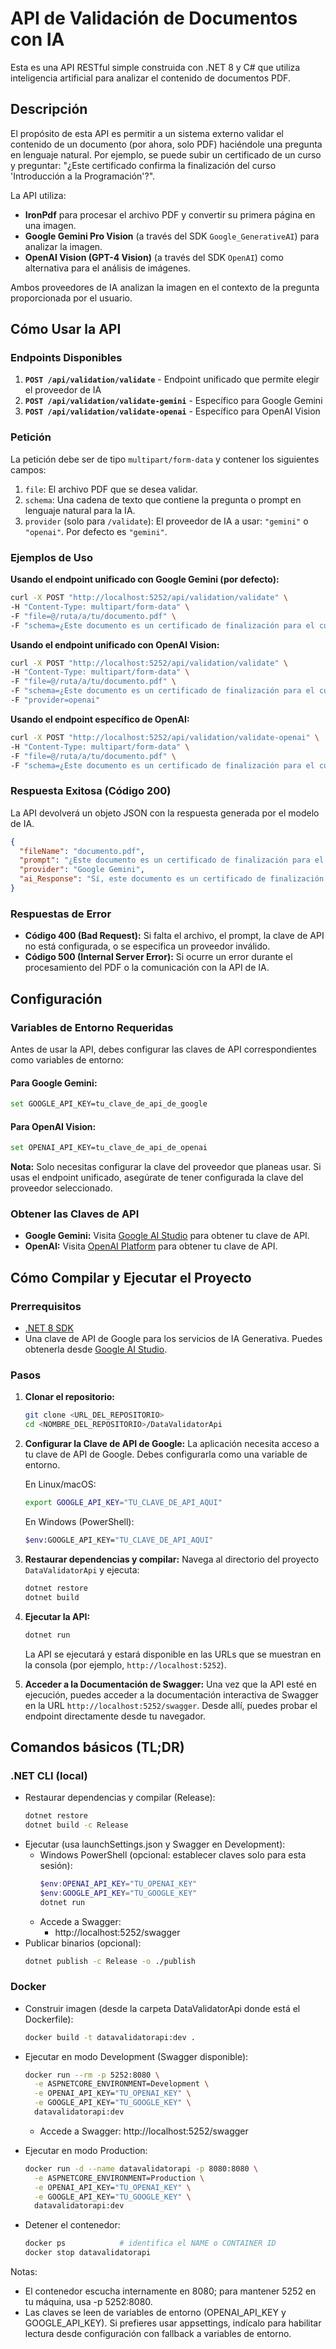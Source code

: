 # API de Validación de Documentos con IA

Esta es una API RESTful simple construida con .NET 8 y C# que utiliza inteligencia artificial para analizar el contenido de documentos PDF.

## Descripción

El propósito de esta API es permitir a un sistema externo validar el contenido de un documento (por ahora, solo PDF) haciéndole una pregunta en lenguaje natural. Por ejemplo, se puede subir un certificado de un curso y preguntar: "¿Este certificado confirma la finalización del curso 'Introducción a la Programación'?".

La API utiliza:
- **IronPdf** para procesar el archivo PDF y convertir su primera página en una imagen.
- **Google Gemini Pro Vision** (a través del SDK `Google_GenerativeAI`) para analizar la imagen.
- **OpenAI Vision (GPT-4 Vision)** (a través del SDK `OpenAI`) como alternativa para el análisis de imágenes.

Ambos proveedores de IA analizan la imagen en el contexto de la pregunta proporcionada por el usuario.

## Cómo Usar la API

### Endpoints Disponibles

1. **`POST /api/validation/validate`** - Endpoint unificado que permite elegir el proveedor de IA
2. **`POST /api/validation/validate-gemini`** - Específico para Google Gemini
3. **`POST /api/validation/validate-openai`** - Específico para OpenAI Vision

### Petición

La petición debe ser de tipo `multipart/form-data` y contener los siguientes campos:

1. `file`: El archivo PDF que se desea validar.
2. `schema`: Una cadena de texto que contiene la pregunta o prompt en lenguaje natural para la IA.
3. `provider` (solo para `/validate`): El proveedor de IA a usar: `"gemini"` o `"openai"`. Por defecto es `"gemini"`.

### Ejemplos de Uso

**Usando el endpoint unificado con Google Gemini (por defecto):**

```bash
curl -X POST "http://localhost:5252/api/validation/validate" \
-H "Content-Type: multipart/form-data" \
-F "file=@/ruta/a/tu/documento.pdf" \
-F "schema=¿Este documento es un certificado de finalización para el curso de .NET?"
```

**Usando el endpoint unificado con OpenAI Vision:**

```bash
curl -X POST "http://localhost:5252/api/validation/validate" \
-H "Content-Type: multipart/form-data" \
-F "file=@/ruta/a/tu/documento.pdf" \
-F "schema=¿Este documento es un certificado de finalización para el curso de .NET?" \
-F "provider=openai"
```

**Usando el endpoint específico de OpenAI:**

```bash
curl -X POST "http://localhost:5252/api/validation/validate-openai" \
-H "Content-Type: multipart/form-data" \
-F "file=@/ruta/a/tu/documento.pdf" \
-F "schema=¿Este documento es un certificado de finalización para el curso de .NET?"
```

### Respuesta Exitosa (Código 200)

La API devolverá un objeto JSON con la respuesta generada por el modelo de IA.

```json
{
  "fileName": "documento.pdf",
  "prompt": "¿Este documento es un certificado de finalización para el curso de .NET?",
  "provider": "Google Gemini",
  "ai_Response": "Sí, este documento es un certificado de finalización para el curso de .NET, otorgado a Jules."
}
```

### Respuestas de Error

- **Código 400 (Bad Request):** Si falta el archivo, el prompt, la clave de API no está configurada, o se especifica un proveedor inválido.
- **Código 500 (Internal Server Error):** Si ocurre un error durante el procesamiento del PDF o la comunicación con la API de IA.

## Configuración

### Variables de Entorno Requeridas

Antes de usar la API, debes configurar las claves de API correspondientes como variables de entorno:

#### Para Google Gemini:
```bash
set GOOGLE_API_KEY=tu_clave_de_api_de_google
```

#### Para OpenAI Vision:
```bash
set OPENAI_API_KEY=tu_clave_de_api_de_openai
```

**Nota:** Solo necesitas configurar la clave del proveedor que planeas usar. Si usas el endpoint unificado, asegúrate de tener configurada la clave del proveedor seleccionado.

### Obtener las Claves de API

- **Google Gemini:** Visita [Google AI Studio](https://makersuite.google.com/app/apikey) para obtener tu clave de API.
- **OpenAI:** Visita [OpenAI Platform](https://platform.openai.com/api-keys) para obtener tu clave de API.

## Cómo Compilar y Ejecutar el Proyecto

### Prerrequisitos

- [.NET 8 SDK](https://dotnet.microsoft.com/download/dotnet/8.0)
- Una clave de API de Google para los servicios de IA Generativa. Puedes obtenerla desde [Google AI Studio](https://aistudio.google.com/app/apikey).

### Pasos

1.  **Clonar el repositorio:**
    ```bash
    git clone <URL_DEL_REPOSITORIO>
    cd <NOMBRE_DEL_REPOSITORIO>/DataValidatorApi
    ```

2.  **Configurar la Clave de API de Google:**
    La aplicación necesita acceso a tu clave de API de Google. Debes configurarla como una variable de entorno.

    En Linux/macOS:
    ```bash
    export GOOGLE_API_KEY="TU_CLAVE_DE_API_AQUI"
    ```

    En Windows (PowerShell):
    ```bash
    $env:GOOGLE_API_KEY="TU_CLAVE_DE_API_AQUI"
    ```

3.  **Restaurar dependencias y compilar:**
    Navega al directorio del proyecto `DataValidatorApi` y ejecuta:
    ```bash
    dotnet restore
    dotnet build
    ```

4.  **Ejecutar la API:**
    ```bash
    dotnet run
    ```
    La API se ejecutará y estará disponible en las URLs que se muestran en la consola (por ejemplo, `http://localhost:5252`).

5.  **Acceder a la Documentación de Swagger:**
    Una vez que la API esté en ejecución, puedes acceder a la documentación interactiva de Swagger en la URL `http://localhost:5252/swagger`. Desde allí, puedes probar el endpoint directamente desde tu navegador.

## Comandos básicos (TL;DR)

### .NET CLI (local)
- Restaurar dependencias y compilar (Release):
  ```bash
  dotnet restore
  dotnet build -c Release
  ```
- Ejecutar (usa launchSettings.json y Swagger en Development):
  - Windows PowerShell (opcional: establecer claves solo para esta sesión):
    ```powershell
    $env:OPENAI_API_KEY="TU_OPENAI_KEY"
    $env:GOOGLE_API_KEY="TU_GOOGLE_KEY"
    dotnet run
    ```
  - Accede a Swagger:
    - http://localhost:5252/swagger
- Publicar binarios (opcional):
  ```bash
  dotnet publish -c Release -o ./publish
  ```

### Docker
- Construir imagen (desde la carpeta DataValidatorApi donde está el Dockerfile):
  ```bash
  docker build -t datavalidatorapi:dev .
  ```
- Ejecutar en modo Development (Swagger disponible):
  ```bash
  docker run --rm -p 5252:8080 \
    -e ASPNETCORE_ENVIRONMENT=Development \
    -e OPENAI_API_KEY="TU_OPENAI_KEY" \
    -e GOOGLE_API_KEY="TU_GOOGLE_KEY" \
    datavalidatorapi:dev
  ```
  - Accede a Swagger: http://localhost:5252/swagger

- Ejecutar en modo Production:
  ```bash
  docker run -d --name datavalidatorapi -p 8080:8080 \
    -e ASPNETCORE_ENVIRONMENT=Production \
    -e OPENAI_API_KEY="TU_OPENAI_KEY" \
    -e GOOGLE_API_KEY="TU_GOOGLE_KEY" \
    datavalidatorapi:dev
  ```

- Detener el contenedor:
  ```bash
  docker ps            # identifica el NAME o CONTAINER ID
  docker stop datavalidatorapi
  ```

Notas:
- El contenedor escucha internamente en 8080; para mantener 5252 en tu máquina, usa -p 5252:8080.
- Las claves se leen de variables de entorno (OPENAI_API_KEY y GOOGLE_API_KEY). Si prefieres usar appsettings, indícalo para habilitar lectura desde configuración con fallback a variables de entorno.
